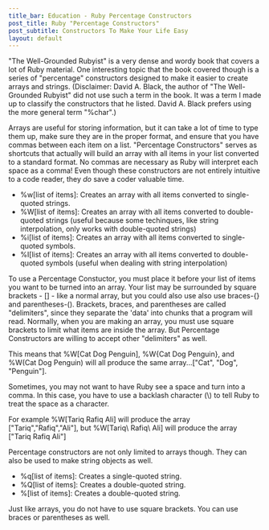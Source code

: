 ```yaml
---
title_bar: Education - Ruby Percentage Constructors
post_title: Ruby "Percentage Constructors"
post_subtitle: Constructors To Make Your Life Easy
layout: default
---
```

"The Well-Grounded Rubyist" is a very dense and wordy book that covers a lot of Ruby material. One interesting topic that the book covered though is a series of "percentage" constructors designed to make it easier to create arrays and strings. (Disclaimer: David A. Black, the author of "The Well-Grounded Rubyist" did not use such a term in the book. It was a term I made up to classify the constructors that he listed. David A. Black prefers using the more general term "%char".) 

Arrays are useful for storing information, but it can take a lot of time to type them up, make sure they are in the proper format, and ensure that you have commas between each item on a list. "Percentage Constructors" serves as shortcuts that actually will build an array with all items in your list converted to a standard format. No commas are necessary as Ruby will interpret each space as a comma!  Even though these constructors are not entirely intuitive to a code reader, they <em>do</em> save a coder valuable time.

<ul>
<li>%w[list of items]: Creates an array with all items converted to single-quoted strings.</li>
<li>%W[list of items]: Creates an array with all items converted to double-quoted strings (useful because some techinques, like string interpolation, only works with double-quoted strings)</li>
<li>%i[list of items]: Creates an array with all items converted to single-quoted symbols.</li>
<li>%I[list of items]: Creates an array with all items converted to double-quoted symbols (useful when dealing with string interpolation)</li>
</ul>

To use a Percentage Constuctor, you must place it before your list of items you want to be turned into an array. Your list may be surrounded by square brackets - [] - like a normal array, but you could also use also use braces-{} and parentheses-(). Brackets, braces, and parentheses are called "delimiters", since they separate the 'data' into chunks that a program will read. Normally, when you are making an array, you must use square brackets to limit what items are inside the array. But Percentage Constructors are willing to accept other "delimiters" as well.

This means that %W[Cat Dog Penguin], %W{Cat Dog Penguin}, and %W(Cat Dog Penguin) will all produce the same array...["Cat", "Dog", "Penguin"].

<p>Sometimes, you may not want to have Ruby see a space and turn into a comma. In this case, you have to use a backlash character (\) to tell Ruby to treat the space as a character.</p>

For example %W[Tariq Rafiq Ali] will produce the array ["Tariq","Rafiq","Ali"], but %W[Tariq\ Rafiq\ Ali] will produce the array ["Tariq Rafiq Ali"]

Percentage constructors are not only limited to arrays though. They can also be used to make string objects as well.

<ul>
<li>%q[list of items]: Creates a single-quoted string.</li>
<li>%Q[list of items]: Creates a double-quoted string.</li>
<li>%[list of items]: Creates a double-quoted string.</li></ul>

Just like arrays, you do not have to use square brackets. You can use braces or parentheses as well.